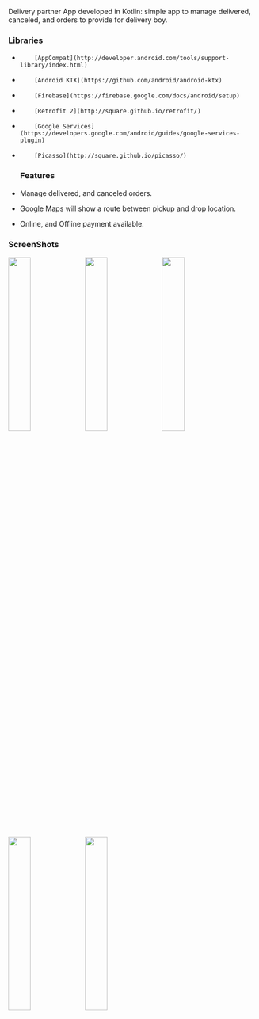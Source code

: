 Delivery partner App developed in Kotlin: simple app to manage delivered, canceled, and orders to provide for delivery boy.

### Libraries

-         [AppCompat](http://developer.android.com/tools/support-library/index.html)
-         [Android KTX](https://github.com/android/android-ktx)
-         [Firebase](https://firebase.google.com/docs/android/setup)
-         [Retrofit 2](http://square.github.io/retrofit/)
-         [Google Services](https://developers.google.com/android/guides/google-services-plugin)
-         [Picasso](http://square.github.io/picasso/)

  ### Features

-    Manage delivered, and canceled orders.
-    Google Maps will show a route between pickup and drop location.
-    Online, and Offline payment available.
  
### ScreenShots
<img src= "https://github.com/Sharmisharmi/Delivary-Partner/assets/69668770/3685e92f-6ae8-4372-a069-75bd7a9ee694.png" width=30% height=30%>  
<img src= "https://github.com/Sharmisharmi/Delivary-Partner/assets/69668770/12253cb8-c37c-4cbb-9626-fd1082203d1c.png" width=30% height=30%> 


<img src= "https://github.com/Sharmisharmi/Delivary-Partner/assets/69668770/1f27088d-c8f4-4df7-8663-580a09898e64.png" width=30% height=30%> 
<img src= "https://github.com/Sharmisharmi/Delivary-Partner/assets/69668770/0ed04d3d-c878-47c7-9aa9-729b4d4487f5.png" width=30% height=30%> 
<img src= "https://github.com/Sharmisharmi/Delivary-Partner/assets/69668770/b72696a0-41fc-4bfe-bb6d-90e89a26a152.png" width=30% height=30%> 
